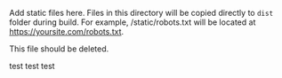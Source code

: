 Add static files here. Files in this directory will be copied directly to `dist` folder during build. For example, /static/robots.txt will be located at https://yoursite.com/robots.txt.

This file should be deleted.

test test test

